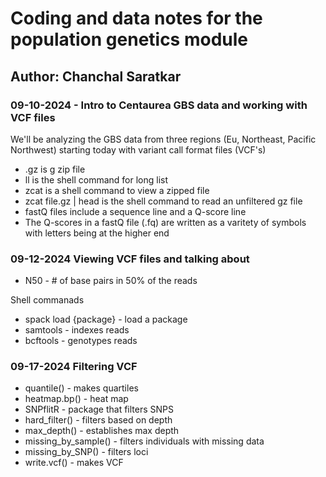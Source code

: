 # Coding and data notes for the population genetics module

## Author: Chanchal Saratkar

### 09-10-2024 - Intro to Centaurea GBS data and working with VCF files

We'll be analyzing the GBS data from three regions (Eu, Northeast, Pacific Northwest) starting today with variant call format files (VCF's)

- .gz is g zip file
- ll is the shell command for long list
- zcat is a shell command to view a zipped file
- zcat file.gz | head is the shell command to read an unfiltered gz file
- fastQ files include a sequence line and a Q-score line
- The Q-scores in a fastQ file (.fq) are written as a varitety of symbols with letters being at the higher end

### 09-12-2024 Viewing VCF files and talking about 

- N50 - # of base pairs in 50% of the reads

Shell commanads

- spack load {package} - load a package
- samtools - indexes reads
- bcftools - genotypes reads

### 09-17-2024 Filtering VCF

- quantile() - makes quartiles
- heatmap.bp() - heat map
- SNPflitR - package that filters SNPS
- hard_filter() - filters based on depth
- max_depth() - establishes max depth
- missing_by_sample() - filters individuals with missing data
- missing_by_SNP() - filters loci
- write.vcf() - makes VCF 
